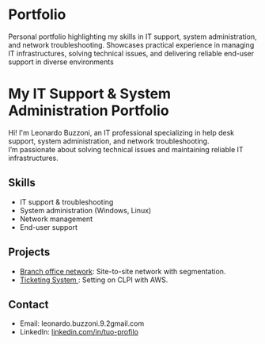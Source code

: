 # Portfolio
Personal portfolio highlighting my skills in IT support, system administration, and network troubleshooting. Showcases practical experience in managing IT infrastructures, solving technical issues, and delivering reliable end-user support in diverse environments

# My IT Support & System Administration Portfolio

Hi! I'm Leonardo Buzzoni, an IT professional specializing in help desk support, system administration, and network troubleshooting.  
I’m passionate about solving technical issues and maintaining reliable IT infrastructures.

## Skills
- IT support & troubleshooting  
- System administration (Windows, Linux)  
- Network management    
- End-user support  

## Projects
- [Branch office network](https://github.com/L301T/Portfolio/tree/main/networks/rete_con_distaccamento): Site-to-site network with segmentation.  
- [Ticketing System ](https://github.com/L301T/Portfolio/tree/main/Cloud/CLPI): Setting on CLPI with AWS.  
 
## Contact  
- Email: leonardo.buzzoni.9.2gmail.com  
- LinkedIn: [linkedin.com/in/tuo-profilo](https://linkedin.com/in/tuo-profilo)
